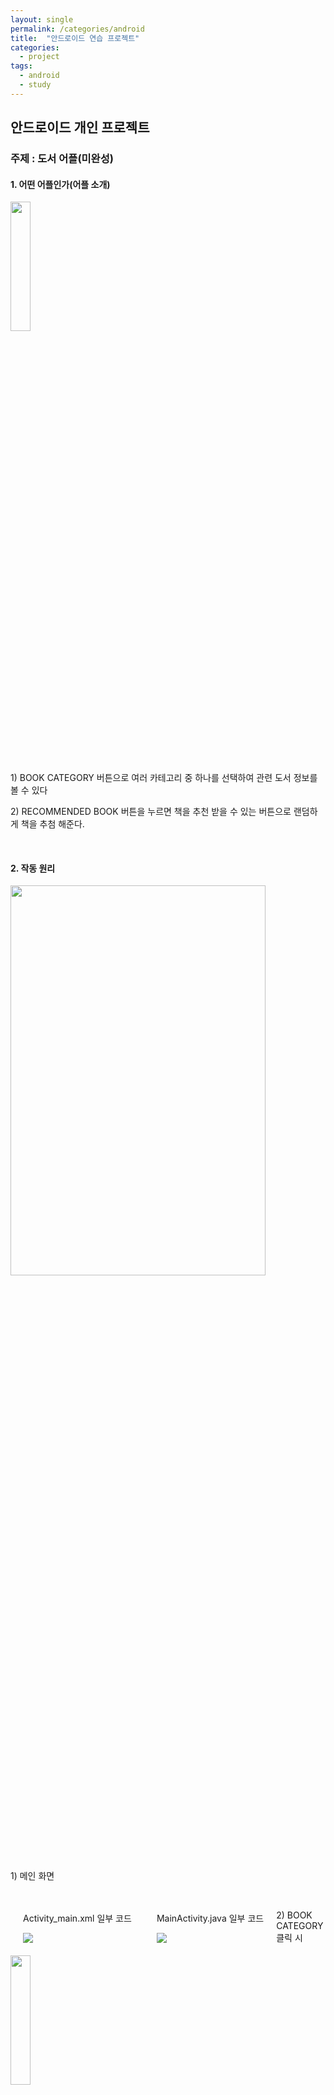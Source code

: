```yaml
---
layout: single
permalink: /categories/android
title:  "안드로이드 연습 프로젝트"
categories:
  - project
tags:
  - android
  - study
---
```


<h2>안드로이드 개인 프로젝트</h2>
<h3> 주제 : 도서 어플(미완성)</h3>

<h4>1. 어떤 어플인가(어플 소개)</h4>
<img src="https://user-images.githubusercontent.com/41532075/171998782-386b50dd-cc56-49bd-96e4-46bb1720d5fb.png" width="25%" height="23%">
<p>1) BOOK CATEGORY 버튼으로 여러 카테고리 중 
  하나를 선택하여 관련 도서 정보를 볼 수 있다</p>
<p>2) RECOMMENDED BOOK 버튼을 누르면 책을 추천 받을 수 있는 버튼으로
    랜덤하게 책을 추첨 해준다.</p>
<br>

<h4>2. 작동 원리</h4>
<img src = "https://user-images.githubusercontent.com/41532075/171999190-7bb4cb4e-e2d6-41c2-9a39-e2297363aec3.png"
     width="90%" height="40%">

<p>1) 메인 화면</p>
<div>
<div style="border: 20px solid transparent; float:left;">
  <p>Activity_main.xml 일부 코드</p>
  <img src = "https://user-images.githubusercontent.com/41532075/171999772-52b65c93-aa66-41d0-9f63-4a24cbf491de.png">
</div>
<div style="border: 20px solid transparent; float:left;">
  <p>MainActivity.java 일부 코드</p>
  <img src="https://user-images.githubusercontent.com/41532075/171999707-895446d4-d302-4c13-b2cc-17cc3e61ff6f.png">
</div>
</div>

<br>


<p>2) BOOK CATEGORY 클릭 시</p>
<img src="https://user-images.githubusercontent.com/41532075/172006302-4fd305b6-c4b8-4088-ae88-19fcaf36c561.png" width="25%" height="23%">
<div>
<div style="border: 20px solid transparent; float:left;">
  <p>category_activity.xml 일부 코드</p>
  <img src = "https://user-images.githubusercontent.com/41532075/172006575-0112bc31-1d4f-43ad-b3d1-bbefdca29d6a.png">
</div>
<div style="border: 20px solid transparent; float:left;">
  <p>CategoryActivity.java 일부 코드</p>
  <img src="https://user-images.githubusercontent.com/41532075/172006779-befed910-149b-493f-a763-20e6e6b40018.png">
</div>
</div>



